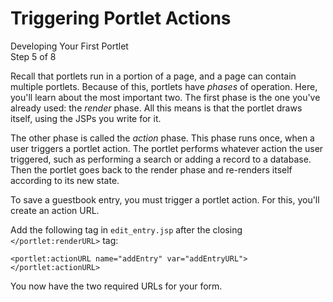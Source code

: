 # Triggering Portlet Actions [](id=triggering-portlet-actions)

<div class="learn-path-step">
    <p>Developing Your First Portlet<br>Step 5 of 8</p>
</div>

Recall that portlets run in a portion of a page, and a page can contain multiple 
portlets. Because of this, portlets have *phases* of operation. Here, you'll 
learn about the most important two. The first phase is the one you've already 
used: the *render* phase. All this means is that the portlet draws itself, using 
the JSPs you write for it. 

The other phase is called the *action* phase. This phase runs once, when a user
triggers a portlet action. The portlet performs whatever action the user
triggered, such as performing a search or adding a record to a database. Then
the portlet goes back to the render phase and re-renders itself according to its
new state.

To save a guestbook entry, you must trigger a portlet action. For this, you'll
create an action URL.

Add the following tag in `edit_entry.jsp` after the closing 
`</portlet:renderURL>` tag: 

    <portlet:actionURL name="addEntry" var="addEntryURL"></portlet:actionURL>

You now have the two required URLs for your form. 
